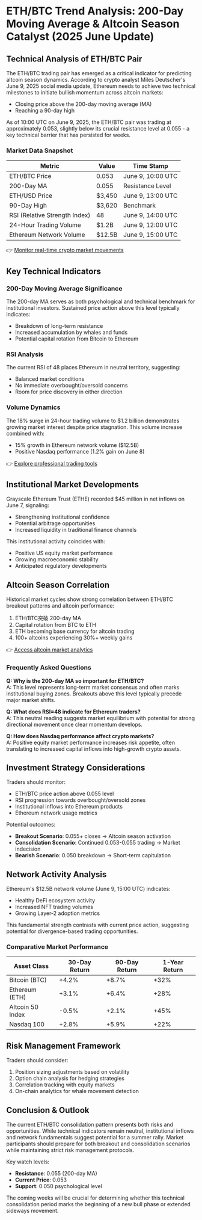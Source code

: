 # ETH/BTC Trend Analysis: 200-Day Moving Average & Altcoin Season Catalyst (2025 June Update)

## Technical Analysis of ETH/BTC Pair

The ETH/BTC trading pair has emerged as a critical indicator for predicting altcoin season dynamics. According to crypto analyst Miles Deutscher's June 9, 2025 social media update, Ethereum needs to achieve two technical milestones to initiate bullish momentum across altcoin markets:
- Closing price above the 200-day moving average (MA)
- Reaching a 90-day high

As of 10:00 UTC on June 9, 2025, the ETH/BTC pair was trading at approximately 0.053, slightly below its crucial resistance level at 0.055 - a key technical barrier that has persisted for weeks.

### Market Data Snapshot

| Metric | Value | Time Stamp |
|-------|--------|------------|
| ETH/BTC Price | 0.053 | June 9, 10:00 UTC |
| 200-Day MA | 0.055 | Resistance Level |
| ETH/USD Price | $3,450 | June 9, 13:00 UTC |
| 90-Day High | $3,620 | Benchmark |
| RSI (Relative Strength Index) | 48 | June 9, 14:00 UTC |
| 24-Hour Trading Volume | $1.2B | June 9, 12:00 UTC |
| Ethereum Network Volume | $12.5B | June 9, 15:00 UTC |

👉 [Monitor real-time crypto market movements](https://bit.ly/okx-bonus)

## Key Technical Indicators

### 200-Day Moving Average Significance
The 200-day MA serves as both psychological and technical benchmark for institutional investors. Sustained price action above this level typically indicates:
- Breakdown of long-term resistance
- Increased accumulation by whales and funds
- Potential capital rotation from Bitcoin to Ethereum

### RSI Analysis
The current RSI of 48 places Ethereum in neutral territory, suggesting:
- Balanced market conditions
- No immediate overbought/oversold concerns
- Room for price discovery in either direction

### Volume Dynamics
The 18% surge in 24-hour trading volume to $1.2 billion demonstrates growing market interest despite price stagnation. This volume increase combined with:
- 15% growth in Ethereum network volume ($12.5B)
- Positive Nasdaq performance (1.2% gain on June 8)

👉 [Explore professional trading tools](https://bit.ly/okx-bonus)

## Institutional Market Developments

Grayscale Ethereum Trust (ETHE) recorded $45 million in net inflows on June 7, signaling:
- Strengthening institutional confidence
- Potential arbitrage opportunities
- Increased liquidity in traditional finance channels

This institutional activity coincides with:
- Positive US equity market performance
- Growing macroeconomic stability
- Anticipated regulatory developments

## Altcoin Season Correlation

Historical market cycles show strong correlation between ETH/BTC breakout patterns and altcoin performance:
1. ETH/BTC突破 200-day MA
2. Capital rotation from BTC to ETH
3. ETH becoming base currency for altcoin trading
4. 100+ altcoins experiencing 30%+ weekly gains

👉 [Access altcoin market analytics](https://bit.ly/okx-bonus)

### Frequently Asked Questions

**Q: Why is the 200-day MA so important for ETH/BTC?**  
A: This level represents long-term market consensus and often marks institutional buying zones. Breakouts above this level typically precede major market shifts.

**Q: What does RSI=48 indicate for Ethereum traders?**  
A: This neutral reading suggests market equilibrium with potential for strong directional movement once clear momentum develops.

**Q: How does Nasdaq performance affect crypto markets?**  
A: Positive equity market performance increases risk appetite, often translating to increased capital inflows into high-growth crypto assets.

## Investment Strategy Considerations

Traders should monitor:
- ETH/BTC price action above 0.055 level
- RSI progression towards overbought/oversold zones
- Institutional inflows into Ethereum products
- Ethereum network usage metrics

Potential outcomes:
- **Breakout Scenario**: 0.055+ closes → Altcoin season activation
- **Consolidation Scenario**: Continued 0.053-0.055 trading → Market indecision
- **Bearish Scenario**: 0.050 breakdown → Short-term capitulation

## Network Activity Analysis

Ethereum's $12.5B network volume (June 9, 15:00 UTC) indicates:
- Healthy DeFi ecosystem activity
- Increased NFT trading volumes
- Growing Layer-2 adoption metrics

This fundamental strength contrasts with current price action, suggesting potential for divergence-based trading opportunities.

### Comparative Market Performance

| Asset Class | 30-Day Return | 90-Day Return | 1-Year Return |
|------------|---------------|---------------|---------------|
| Bitcoin (BTC) | +4.2% | +8.7% | +32% |
| Ethereum (ETH) | +3.1% | +6.4% | +28% |
| Altcoin 50 Index | -0.5% | +2.1% | +45% |
| Nasdaq 100 | +2.8% | +5.9% | +22% |

## Risk Management Framework

Traders should consider:
1. Position sizing adjustments based on volatility
2. Option chain analysis for hedging strategies
3. Correlation tracking with equity markets
4. On-chain analytics for whale movement detection

## Conclusion & Outlook

The current ETH/BTC consolidation pattern presents both risks and opportunities. While technical indicators remain neutral, institutional inflows and network fundamentals suggest potential for a summer rally. Market participants should prepare for both breakout and consolidation scenarios while maintaining strict risk management protocols.

Key watch levels:
- **Resistance**: 0.055 (200-day MA)
- **Current Price**: 0.053
- **Support**: 0.050 psychological level

The coming weeks will be crucial for determining whether this technical consolidation period marks the beginning of a new bull phase or extended sideways movement.